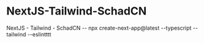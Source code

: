 # NextJS-Tailwind-SchadCN
NextJS - Tailwind - SchadCN -- npx create-next-app@latest --typescript --tailwind --eslintttt
